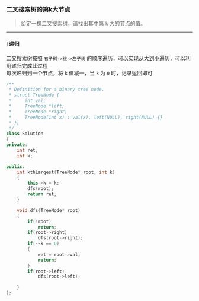 ### 二叉搜索树的第k大节点

> 给定一棵二叉搜索树，请找出其中第 `k` 大的节点的值。  

----------

#### I 递归

二叉搜索树按照 `右子树->根->左子树` 的顺序遍历，可以实现从大到小遍历，可以利用递归完成此过程  
每次递归到一个节点，将 `k` 值减一，当 `k` 为 `0` 时，记录返回即可  

```cpp
/**
 * Definition for a binary tree node.
 * struct TreeNode {
 *     int val;
 *     TreeNode *left;
 *     TreeNode *right;
 *     TreeNode(int x) : val(x), left(NULL), right(NULL) {}
 * };
 */
class Solution 
{
private:
    int ret;
    int k;

public:
    int kthLargest(TreeNode* root, int k) 
    {
        this->k = k;
        dfs(root);
        return ret;
    }

    void dfs(TreeNode* root)
    {
        if(!root)
            return;
        if(root->right)
            dfs(root->right);
        if(--k == 0)
        {
            ret = root->val;
            return;
        }
        if(root->left)
            dfs(root->left);

    }
};
```
